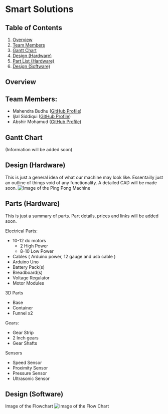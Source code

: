 # Smart Solutions

## Table of Contents
1. [Overview](#overview)
2. [Team Members](#team-members)
3. [Gantt Chart](#gantt-chart)
4. [Design (Hardware)](#design-hardware)
5. [Part List (Hardware)](#parts-hardware)
6. [Design (Software)](#design-software)

## Overview


## Team Members:
* Mahendra Budhu ([GitHub Profile](https://github.com/MahendraBudhu))  
* Ijlal Siddiqui ([GitHub Profile](https://github.com/Ijlal40))  
* Abshir Mohamud ([GitHub Profile](https://github.com/Abshir-Mohamud))  

## Gantt Chart
(Information will be added soon)

## Design (Hardware)
This is just a general idea of what our machine may look like. Essentailly just an outline of things void of any functionality. A detailed CAD will be made soon.
![Image of the Ping Pong Machine](https://github.com/MahendraBudhu/SmartSolutions/blob/master/Images/Ping%20Pong%20Machine%20Diagram.PNG)

## Parts (Hardware)
This is just a summary of parts. Part details, prices and links will be added soon.

 Electrical Parts:
  * 10-12 dc motors
	  * 2 High Power 
  	* 8-10 Low Power 
  * Cables ( Arduino power, 12 gauge and usb cable )
  * Arduino Uno
  * Battery Pack(s)
  * Breadboard(s)
  * Voltage Regulator
  * Motor Modules

 3D Parts
  * Base
  * Container
  * Funnel x2

 Gears:
  * Gear Strip 
  * 2 Inch gears
  * Gear Shafts 

 Sensors
  * Speed Sensor
  * Proximity Sensor
  * Pressure Sensor
  * Ultrasonic Sensor

## Design (Software)
Image of the Flowchart
![Image of the Flow Chart](https://github.com/MahendraBudhu/SmartSolutions/blob/master/Images/Flowchart.PNG)
